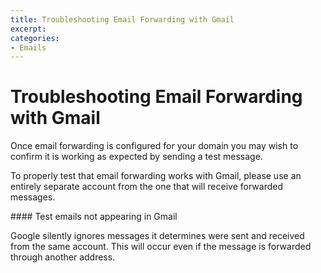```yaml
---
title: Troubleshooting Email Forwarding with Gmail
excerpt: 
categories:
- Emails
---
```


# Troubleshooting Email Forwarding with Gmail

Once email forwarding is configured for your domain you may wish to confirm it is working as expected by sending a test message.

To properly test that email forwarding works with Gmail, please use an entirely separate account from the one that will receive forwarded messages.

<warning>
#### Test emails not appearing in Gmail

Google silently ignores messages it determines were sent and received from the same account. This will occur even if the message is forwarded through another address.
</warning>

